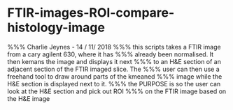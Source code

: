 # FTIR-images-ROI-compare-histology-image
%%% Charlie Jeynes - 14 / 11/ 2018
%%% this scripts takes a FTIR image from a cary agilent 630, where it has
%%% already been normalised. It then kemans the image and displays it next
%%% to an H&E section of an adjacent section of the FTIR imaged slice. The
%%% user can then use a freehand tool to draw around parts of the kmeaned
%%% image while the H&E section is displayed next to it. 
%%% the PURPOSE is so the user can look at the H&E section and pick out ROI
%%% on the FTIR image based on the H&E image
